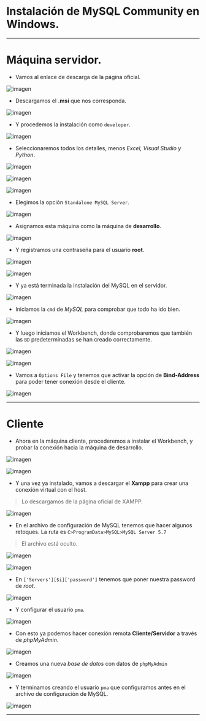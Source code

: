 # Instalación de MySQL Community en Windows.

<hr>

# Máquina servidor.

* Vamos al enlace de descarga de la página oficial.

![imagen](./img/c1.png)

* Descargamos el **.msi** que nos corresponda.

![imagen](./img/c2.PNG)

* Y procedemos la instalación como `developer`.

![imagen](./img/c3.PNG)

* Seleccionaremos todos los detalles, menos *Excel, Visual Studio y Python*.

![imagen](./img/c4.PNG)


![imagen](./img/c5.PNG)


![imagen](./img/c6.PNG)

* Elegimos la opción `Standalone MySQL Server`.

![imagen](./img/c7.PNG)

* Asignamos esta máquina como la máquina de **desarrollo**.

![imagen](./img/c8.PNG)

* Y registramos una contraseña para el usuario **root**.

![imagen](./img/c9.PNG)


![imagen](./img/c10.PNG)

* Y ya está terminada la instalación del MySQL en el servidor.

![imagen](./img/c11.PNG)

* Iniciamos la `cmd` de *MySQL* para comprobar que todo ha ido bien.

![imagen](./img/c15.PNG)

* Y luego iniciamos el Workbench, donde comprobaremos que también las `BD` predeterminadas se han creado correctamente.

![imagen](./img/c16.PNG)


![imagen](./img/c17.PNG)

* Vamos a `Options File` y tenemos que activar la opción de **Bind-Address** para poder tener conexión desde el cliente.

![imagen](./img/c18.PNG)

<hr>

# Cliente

* Ahora en la máquina cliente, procederemos a instalar el Workbench, y probar la conexión hacia la máquina de desarrollo.

![imagen](./img/c19.PNG)


![imagen](./img/c20.PNG)

* Y una vez ya instalado, vamos a descargar el **Xampp** para crear una conexión virtual con el host.

> Lo descargamos de la página oficial de XAMPP.

![imagen](./img/c23.PNG)

* En el archivo de configuración de MySQL tenemos que hacer algunos retoques. La ruta es `C>ProgramData>MySQL>MySQL Server 5.7`

> El archivo está oculto.

![imagen](./img/c21.PNG)


![imagen](./img/c22.PNG)

* En `['Servers'][$i]['password']` tenemos que poner nuestra password de *root*.


![imagen](./img/c24.PNG)

* Y configurar el usuario `pma`.

![imagen](./img/c26.PNG)

* Con esto ya podemos hacer conexión remota **Cliente/Servidor** a través de *phpMyAdmin*.

![imagen](./img/c25.PNG)

* Creamos una nueva *base de datos* con datos de `phpMyAdmin`

![imagen](./img/c27.PNG)

* Y terminamos creando el usuario `pma` que configuramos antes en el archivo de configuración de MySQL.

![imagen](./img/c28.PNG)

<hr>
